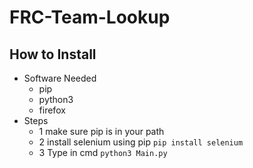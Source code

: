 # FRC-Team-Lookup 

## How to Install
- Software Needed
    - pip
    - python3
    - firefox
- Steps
    - 1 make sure pip is in your path
    - 2 install selenium using pip `pip install selenium`
    - 3 Type in cmd `python3 Main.py`